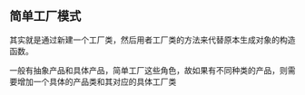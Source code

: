 ## 简单工厂模式

其实就是通过新建一个工厂类，然后用者工厂类的方法来代替原本生成对象的构造函数。

一般有抽象产品和具体产品，简单工厂这些角色，故如果有不同种类的产品，则需要增加一个具体的产品类和其对应的具体工厂类

